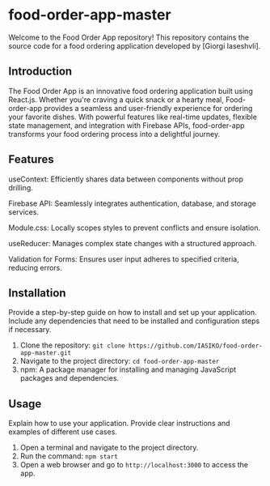 # food-order-app-master

Welcome to the Food Order App repository! This repository contains the source code for a food ordering application developed by [Giorgi Iaseshvli].

## Introduction

The Food Order App is  an innovative food ordering application built using React.js. Whether you're craving a quick snack or a hearty meal, 
Food-order-app provides a seamless and user-friendly experience for ordering your favorite dishes. With powerful features like real-time updates, 
flexible state management, and integration with Firebase APIs, food-order-app transforms your food ordering process into a delightful journey.
## Features

useContext:
Efficiently shares data between components without prop drilling.

Firebase API:
Seamlessly integrates authentication, database, and storage services.

Module.css:
Locally scopes styles to prevent conflicts and ensure isolation.

useReducer:
Manages complex state changes with a structured approach.

Validation for Forms:
Ensures user input adheres to specified criteria, reducing errors.


## Installation

Provide a step-by-step guide on how to install and set up your application. Include any dependencies that need to be installed and configuration steps if necessary.

1. Clone the repository: `git clone https://github.com/IASIKO/food-order-app-master.git`
2. Navigate to the project directory: `cd food-order-app-master`
3. npm: A package manager for installing and managing JavaScript packages and dependencies.

## Usage

Explain how to use your application. Provide clear instructions and examples of different use cases. 

1. Open a terminal and navigate to the project directory.
2. Run the command: `npm start`
3. Open a web browser and go to `http://localhost:3000` to access the app.


